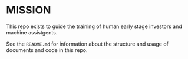 # MISSION

This repo exists to guide the training of human early stage investors and machine assistgents.

See the `README.md` for information about the structure and usage of documents and code in this repo.

